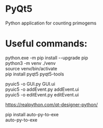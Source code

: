 # PyQt5
Python application for counting primogems

# Useful commands:   

python.exe -m pip install --upgrade pip  
python3 -m venv ./venv   
source venv/bin/activate    
pip install pyqt5 pyqt5-tools  

pyuic5 -o GUI.py GUI.ui  
pyuic5 -o addEvent.py addEvent.ui  
pyuic5 -o editEvent.py editEvent.ui  

https://realpython.com/qt-designer-python/  

pip install auto-py-to-exe  
auto-py-to-exe  

